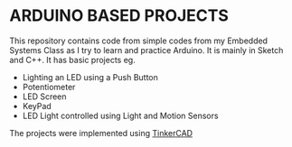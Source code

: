 
# ARDUINO BASED PROJECTS

This repository contains code from simple codes from my Embedded Systems Class as I try to learn and practice Arduino. It is mainly in Sketch and C++. It has basic projects eg.
- Lighting an LED using a Push Button
- Potentiometer
- LED Screen
- KeyPad
- LED Light controlled using Light and Motion Sensors 

The projects were implemented using [TinkerCAD](https://www.tinkercad.com/dashboard?type=circuits&collection=designs)

<!-- 
## Screenshots

![App Screenshot](https://via.placeholder.com/468x300?text=App+Screenshot+Here) -->

